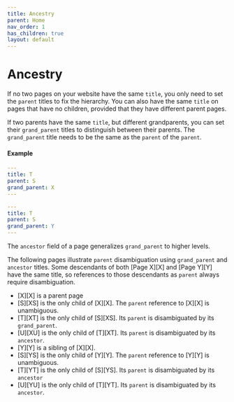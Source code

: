 ```yaml
---
title: Ancestry
parent: Home
nav_order: 1
has_children: true
layout: default
---
```


# Ancestry

If no two pages on your website have the same `title`, you only need to set the `parent` titles to fix the hierarchy. You can also have the same `title` on pages that have no children, provided that they have different parent pages.

If two parents have the same `title`, but different grandparents, you can set their `grand_parent` titles to distinguish between their parents. The `grand_parent` title needs to be the same as the `parent` of the `parent`.

#### Example

```yaml
---
title: T
parent: S
grand_parent: X
---
```

```yaml
---
title: T
parent: S
grand_parent: Y
---
```

The `ancestor` field of a page generalizes `grand_parent` to higher levels.

The following pages illustrate `parent` disambiguation using `grand_parent` and `ancestor` titles. Some descendants of both [Page X][X] and [Page Y][Y] have the same title, so references to those descendants as `parent` always require disambiguation.

- [X][X] is a parent page
- [S][XS] is the only child of [X][X]. The `parent` reference to [X][X] is unambiguous.
- [T][XT] is the only child of [S][XS]. Its `parent` is disambiguated by its `grand_parent`.
- [U][XU] is the only child of [T][XT]. Its `parent` is disambiguated by its `ancestor`.
- [Y][Y] is a sibling of [X][X].
- [S][YS] is the only child of [Y][Y]. The `parent` reference to [Y][Y] is unambiguous.
- [T][YT] is the only child of [S][YS]. Its `parent` is disambiguated by its `ancestor`
- [U][YU] is the only child of [T][YT]. Its `parent` is disambiguated by its `ancestor`.
